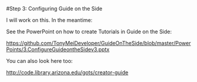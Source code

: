 #Step 3: Configuring Guide on the Side

I will work on this. In the meantime: 

See the PowerPoint on how to create Tutorials in Guide on the Side:

https://github.com/TonyMeiDeveloper/GuideOnTheSide/blob/master/PowerPoints/3.ConfigureGuideontheSidev3.pptx

You can also look here too:

http://code.library.arizona.edu/gots/creator-guide



